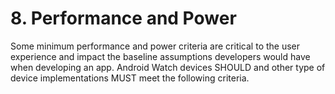 # 8\. Performance and Power

Some minimum performance and power criteria are critical to the user experience
and impact the baseline assumptions developers would have when developing an
app. Android Watch devices SHOULD and other type of device implementations MUST
meet the following criteria.

